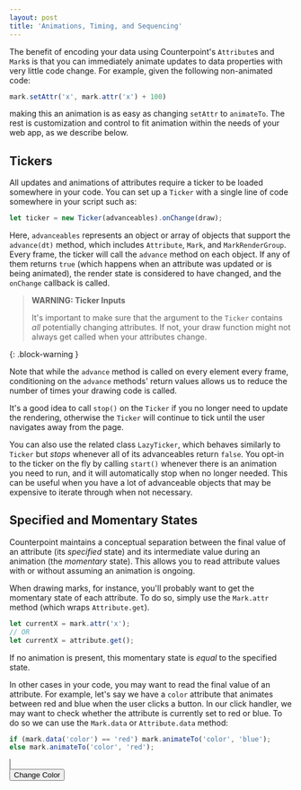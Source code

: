 ```yaml
---
layout: post
title: 'Animations, Timing, and Sequencing'
---
```


The benefit of encoding your data using Counterpoint's `Attribute`s and `Mark`s
is that you can immediately animate updates to data properties with very little
code change. For example, given the following non-animated code:

```javascript
mark.setAttr('x', mark.attr('x') + 100)
```

making this an animation is as easy as changing `setAttr` to `animateTo`. The
rest is customization and control to fit animation within the needs of
your web app, as we describe below.

## Tickers

All updates and animations of attributes require a ticker to be loaded somewhere in your code. You can set up a
`Ticker` with a single line of code somewhere in your script such as:

```javascript
let ticker = new Ticker(advanceables).onChange(draw);
```

Here, `advanceables` represents an object or array of objects that support the
`advance(dt)` method, which includes `Attribute`, `Mark`, and `MarkRenderGroup`.
Every frame, the ticker will call the `advance` method on each object. If any
of them returns `true` (which happens when an attribute was updated or is being
animated), the render state is considered to have changed, and the `onChange` 
callback is called.

> **WARNING: Ticker Inputs**
>
> It's important to make sure that the argument to the `Ticker` contains *all*
> potentially changing attributes. If not, your draw function might not always get
> called when your attributes change.
> 
{: .block-warning }

Note that while the `advance` method is called on every element every frame,
conditioning on the `advance` methods' return values allows us to reduce the
number of times your drawing code is called.

It's a good idea to call `stop()` on the `Ticker` if you no longer need to
update the rendering, otherwise the `Ticker` will continue to tick until the user
navigates away from the page.

You can also use the related class `LazyTicker`, which behaves similarly to
`Ticker` but *stops* whenever all of its advanceables return `false`. You 
opt-in to the ticker on the fly by calling `start()` whenever there is an
animation you need to run, and it will automatically stop when no longer needed.
This can be useful when you have a lot of advanceable objects that may be
expensive to iterate through when not necessary.

## Specified and Momentary States

Counterpoint maintains a conceptual separation between the final value of an
attribute (its *specified* state) and its intermediate value during an animation 
(the *momentary* state). This allows you to read attribute values with or without
assuming an animation is ongoing.

When drawing marks, for instance, you'll probably want to get the momentary state
of each attribute. To do so, simply use the `Mark.attr` method (which wraps 
`Attribute.get`).
```javascript
let currentX = mark.attr('x');
// OR
let currentX = attribute.get();
```
If no animation is present, this momentary state is *equal* to the specified state.

In other cases in your code, you may want to read the final value of an attribute.
For example, let's say we have a `color` attribute that animates between red and
blue when the user clicks a button. In our click handler, we may want to check
whether the attribute is currently set to red or blue. To do so we can use the
`Mark.data` or `Attribute.data` method:
```javascript
if (mark.data('color') == 'red') mark.animateTo('color', 'blue');
else mark.animateTo('color', 'red');
```

<div>
    <canvas id="momentary-spec-canvas" style="width: 400px; height: 200px; border: 1px solid #999;"></canvas>
    <div><button style="margin-bottom: 32px;" id="momentary-spec-btn">Change Color</button></div>
    <script>
        import('https://cdn.jsdelivr.net/npm/counterpoint-vis@latest/dist/counterpoint-vis.es.js').then(({ Mark, Ticker, MarkRenderGroup }) => {
            const canvas = document.getElementById("momentary-spec-canvas");
            canvas.width = canvas.offsetWidth * window.devicePixelRatio;
            canvas.height = canvas.offsetHeight * window.devicePixelRatio;

            let mark = new Mark('mark-id', { color: 'red' });

            function draw() {
                const ctx = canvas.getContext('2d');

                // scaling for 2x devices
                ctx.resetTransform();
                ctx.scale(window.devicePixelRatio, window.devicePixelRatio);
                ctx.clearRect(0, 0, canvas.offsetWidth, canvas.offsetHeight);

                ctx.fillStyle = mark.attr('color');

                ctx.beginPath();
                ctx.ellipse(200, 100, 20, 20, 0, 0, 2 * Math.PI);
                ctx.closePath();
                ctx.fill();

                ctx.font = "12pt 'Helvetica Neue'";
                ctx.textAlign = 'center';
                ctx.fillStyle = 'black';
                ctx.fillText(`Specified: ${mark.data('color')} Momentary: ${mark.attr('color')}`, 200, 180);
            }

            let ticker = new Ticker(mark).onChange(() => draw());

            document.getElementById('momentary-spec-btn').addEventListener('click', () => {
              if (mark.data('color') == 'red') mark.animateTo('color', 'blue');
              else mark.animateTo('color', 'red');
            });

            draw();
        });
    </script>
</div>

### Choosing the Specified State Value

Each mark and render group provides two animation functions: `animateTo`
and `animate`. 

To specify the final state value directly, use `animateTo`, as follows:
```javascript
mark.animateTo('x', 100);
```
Using the same function, we can also specify that the mark or attribute should 
be assigned a new value function and its value animated to the function's result:
```javascript
mark.animateTo('x', getX);
```

Now, if the final state value will be computed implicitly by the 
attribute's *existing* value function, we can use `animate` without a value 
argument:
```javascript
mark.animate('x');
```

When running animations on an entire render group, we may want to specify a 
different final value per mark. To do so, we can use `MarkRenderGroup.animateTo`
and pass a function as argument:
```javascript
renderGroup.animateTo('x', (mark) => mark.attr('x') + 100);
```

> **TIP: Chaining Animations**
>
> Animation calls on the same object can be chained together. For example,
> `mark.animate('x').animate('y')` animates both the `x` and `y` attributes
> simultaneously.
> 
{: .block-tip }


## Animation Timing Options

We can add arguments to the call to `animate` or `animateTo` to specify the duration,
delay, curve, or custom interpolation behavior.

For example, to animate a mark slowly with a delay and an cubic ease-in-out
easing function:
```javascript
mark.animate('color', {
    duration: 2000, // 2 seconds
    delay: 500, // 0.5 seconds
    curve: curveEaseInOut
});
```

The animation curve can be any function that takes a linear animation progress value
between 0 and 1, and returns a new animation progress value. For example, 
you can use [D3's ease functions](https://d3js.org/d3-ease) directly.

### Custom Interpolators

*Interpolators* in Counterpoint are objects that have a single function,
`interpolate`. This function should take an initial value and
a progress value (between 0 and 1), and produce the momentary value for the
attribute. 

By default, Counterpoint animates numerical attributes using a
continuous numerical interpolator, and string attributes using a color interpolator.
However, you can also define a custom interpolator to support animations on
different data types.

For example, let's say we want to create a typewriter-style animation for text,
in which the existing characters will be deleted one-by-one, followed by adding
the new characters one-by-one:

<div>
    <canvas id="typewriter-canvas" style="width: 300px; height: 300px; border: 1px solid #999;"></canvas>
    <div><button style="margin-bottom: 32px;" id="typewriter-animate">New Fruit!</button></div>
    <script>
        import('https://cdn.jsdelivr.net/npm/counterpoint-vis@latest/dist/counterpoint-vis.es.js').then(({ Mark, Ticker, MarkRenderGroup }) => {
            const canvas = document.getElementById("typewriter-canvas");
            canvas.width = canvas.offsetWidth * window.devicePixelRatio;
            canvas.height = canvas.offsetHeight * window.devicePixelRatio;

            const fruits = ['apples', 'oranges', 'grapes', 'bananas', 'pineapples'];
            let textMark = new Mark('mark-id', {
                fruit: 'apples',
                text: (m) => `I like ${m.attr('fruit')}`
            });
            
            function draw() {
                const ctx = canvas.getContext('2d');

                // scaling for 2x devices
                ctx.resetTransform();
                ctx.scale(window.devicePixelRatio, window.devicePixelRatio);
                ctx.clearRect(0, 0, canvas.offsetWidth, canvas.offsetHeight);

                // Create gradient
                var gradient = ctx.createLinearGradient(0,100,300,200);
                gradient.addColorStop("0","magenta");
                gradient.addColorStop("0.5","purple");
                gradient.addColorStop("1.0","blue");
                // Fill with gradient
                ctx.fillStyle = gradient;

                ctx.font = "24pt 'Helvetica Neue'";
                ctx.textAlign = 'center';
                ctx.fillText(textMark.attr('text'), 150, 150);
            }

            function makeTypewriterInterpolator(finalValue) {
                return { 
                    finalValue,
                    interpolate (initialValue, t) {
                        let initialLength = initialValue.length;
                        let finalLength = finalValue.length;
                        let total = initialLength + finalLength;
                        if (t < initialLength / total)
                            return initialValue.slice(0, initialLength - Math.floor(t * total));
                        else
                            return finalValue.slice(0, Math.floor((t - initialLength / total) * total));
                    }
                };
            }

            let ticker = new Ticker(textMark).onChange(() => draw());

            document.getElementById('typewriter-animate').addEventListener('click', () => {
              textMark.setAttr('fruit', fruits[Math.floor(Math.random() * fruits.length)]);
              textMark.animate('text', { 
                interpolator: makeTypewriterInterpolator(textMark.data('text')),
                duration: 1000
              });
            });

            draw();
        });
    </script>
</div>

We will store the text value in an attribute:
```javascript
let textMark = new Mark('mark-id', {
    text: 'I like apples'
});
```
Then, we define an interpolator object by creating a factory function that creates 
an interpolator given a final value:
```javascript
function makeTypewriterInterpolator(finalValue: string): Interpolator<string> {
    return { 
        finalValue, // store the final value in the returned object for internal bookkeeping
        interpolate (initialValue, t) {
            let initialLength = initialValue.length;
            let finalLength = finalValue.length;
            let total = initialLength + finalLength;
            if (t < initialLength / total)
                return initialValue.slice(0, initialLength - Math.floor(t * total));
            else
                return finalValue.slice(0, Math.floor((t - initialLength / total) * total));
        }
    };
}
```

Finally, we pass the interpolator to the mark in our call to `animate` (note we
do not use `animateTo` because we are using a custom interpolator):
```javascript
textMark.animate('text', {
    interpolator: makeTypewriterInterpolator('I like oranges'),
    duration: 1000
});
```

## Waiting for an Animation to Complete

Animations in Counterpoint run asynchronously, so a call to `animate` or
`animateTo` simply *starts* the animation. To wait until an animation is
completed and then run some code, use the aptly-named `wait` method. This method
returns a `Promise` that resolves when the animation completes, and rejects if 
the animation is canceled by the start of another animation or attribute update.
(If no animation is currently running, the Promise immediately resolves.)

For example, to create a pulse animation:

```javascript
async function pulse() {
    mark.animateTo('radius', 1.2)
    await mark.wait('radius');
    mark.animateTo('radius', 1.0);
}
```

Note that you must specify which attribute name(s) to wait on (either a string 
or an array of strings). If you specify multiple attributes, the Promise resolves
only when all attributes' animations have completed, and rejects if any of them
are canceled.
